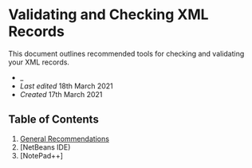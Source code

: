 # Validating and Checking XML Records 

This document outlines recommended tools for checking and validating your XML records.

- _
- _Last edited_ 18th March 2021
- _Created_ 17th March 2021

## Table of Contents

1. [General Recommendations](#general-recommendations)
1. [NetBeans IDE)
1. [NotePad++]
